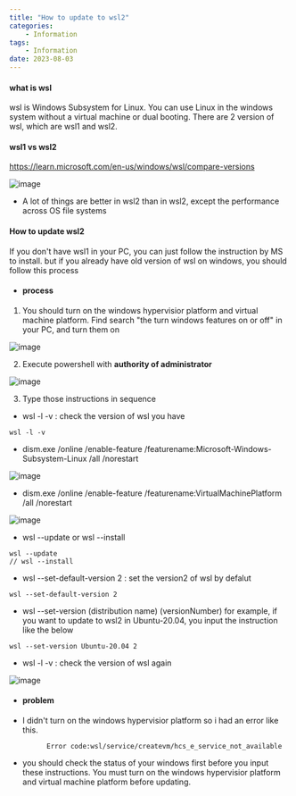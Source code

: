 ```yaml
---
title: "How to update to wsl2"
categories:
    - Information
tags:
    - Information
date: 2023-08-03
---
```


#### what is wsl

wsl is Windows Subsystem for Linux. You can use Linux in the windows system without a virtual machine or dual booting. There are 2 version of wsl, which are wsl1 and wsl2. 



#### wsl1 vs wsl2 

<https://learn.microsoft.com/en-us/windows/wsl/compare-versions>


![image](https://github.com/dareunk/dareunk.github.io/assets/83913407/6d81fdb7-2091-4a6e-8d73-b1290eea110a)

- A lot of things are better in wsl2 than in wsl2, except the performance across OS file systems



#### How to update wsl2

If you don't have wsl1 in your PC, you can just follow the instruction by MS to install. but if you already have old version of wsl on windows, you should follow this process



* #### process


1. You should turn on the windows hypervisior platform and virtual machine platform.
   Find search "the turn windows features on or off" in your PC, and turn them on


![image](https://github.com/dareunk/dareunk.github.io/assets/83913407/b02b0682-3fb4-4991-bd24-0081fb7e5be1)



2. Execute powershell with **authority of administrator**


![image](https://github.com/dareunk/dareunk.github.io/assets/83913407/1738e46f-bb77-4812-8cd2-f985696d4484)



3. Type those instructions in sequence



- wsl -l -v : check the version of wsl you have

```
wsl -l -v
```



- dism.exe /online /enable-feature /featurename:Microsoft-Windows-Subsystem-Linux /all /norestart

![image](https://github.com/dareunk/dareunk.github.io/assets/83913407/f10b13ed-1433-4a0c-93d3-482f83587ad7)



- dism.exe /online /enable-feature /featurename:VirtualMachinePlatform /all /norestart

![image](https://github.com/dareunk/dareunk.github.io/assets/83913407/99c81cbc-fb26-4d5e-80a0-614d593fed6f)



- wsl --update or wsl --install

```
wsl --update 
// wsl --install
```



- wsl --set-default-version 2 : set the version2 of wsl by defalut

```
wsl --set-default-version 2
```



- wsl --set-version (distribution name) (versionNumber)
  for example, if you want to update to wsl2 in Ubuntu-20.04, you input the instruction like the below

```
wsl --set-version Ubuntu-20.04 2
```



- wsl -l -v : check the version of wsl again

![image](https://github.com/dareunk/dareunk.github.io/assets/83913407/6823b1c1-8181-4e1e-8ada-a2a78f6343fc)



* #### problem 

- I didn't turn on the windows hypervisior platform so i had an error like this. 

            Error code:wsl/service/createvm/hcs_e_service_not_available 

- you should check the status of your windows first before you input these instructions. You must turn on the windows hypervisior platform and virtual machine platform before updating. 


